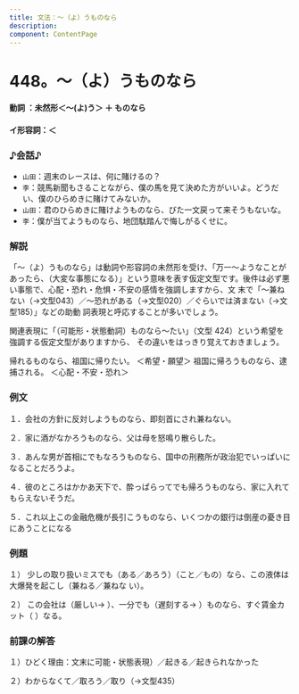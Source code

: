 ```yaml
---
title: 文法：～（よ）うものなら
description:
component: ContentPage
---
```



# 448。～（よ）うものなら
#### 動詞 ：未然形＜～(よ)う＞ ＋ ものなら
#### イ形容詞：＜
### ♪会話♪
- `山田`：週末のレースは、何に賭けるの？
- `李`：競馬新聞もさることながら、僕の馬を見て決めた方がいいよ。どうだい、僕のひらめきに賭けてみないか。
- `山田`：君のひらめきに賭けようものなら、びた一文戻って来そうもないな。
- `李`：僕が当てようものなら、地団駄踏んで悔しがるくせに。
### 解説
「～（よ）うものなら」は動詞や形容詞の未然形を受け、「万一～ようなことがあったら、（大変な事態になる）」という意味を表す仮定文型です。後件は必ず悪い事態で、心配・恐れ・危惧・不安の感情を強調しますから、文 末で「～兼ねない（→文型043）／～恐れがある（→文型020）／ぐらいでは済まない（→文型185）」などの助動 詞表現と呼応することが多いでしょう。

関連表現に「（可能形・状態動詞）ものなら～たい」（文型 424）という希望を強調する仮定文型がありますから、 その違いをはっきり覚えておきましょう。

帰れるものなら、祖国に帰りたい。 ＜希望・願望＞ 祖国に帰ろうものなら、逮捕される。 ＜心配・不安・恐れ＞
### 例文
１．会社の方針に反対しようものなら、即刻首にされ兼ねない。

２．家に酒がなかろうものなら、父は母を怒鳴り散らした。

３．あんな男が首相にでもなろうものなら、国中の刑務所が政治犯でいっぱいになることだろうよ。

４．彼のところはかかあ天下で、酔っぱらってでも帰ろうものなら、家に入れてもらえないそうだ。

５．これ以上この金融危機が長引こうものなら、いくつかの銀行は倒産の憂き目にあうことになる
### 例題
１） 少しの取り扱いミスでも（ある／あろう）（こと／もの）なら、この液体は大爆発を起こし（兼ねる／兼ねな い）。

２） この会社は（厳しい→ ）、一分でも（遅刻する→ ）ものなら、すぐ賃金カット（ ）なる。
### 前課の解答
１）ひどく理由：文末に可能・状態表現）／起きる／起きられなかった

２）わからなくて／取ろう／取り（→文型435）
